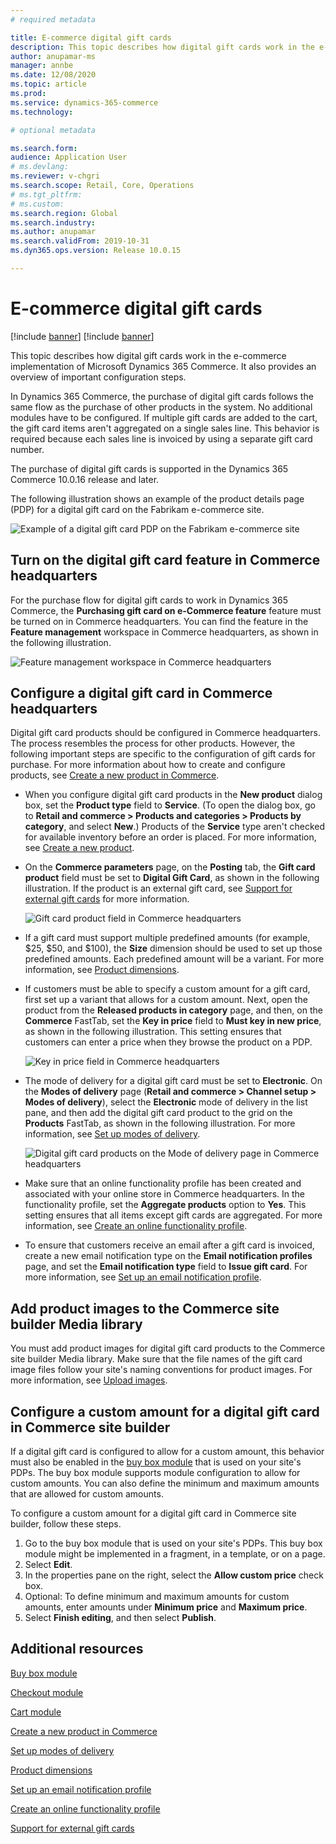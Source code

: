 ```yaml
---
# required metadata

title: E-commerce digital gift cards
description: This topic describes how digital gift cards work in the e-commerce implementation of Microsoft Dynamics 365 Commerce. It also provides an overview of important configuration steps.
author: anupamar-ms
manager: annbe
ms.date: 12/08/2020
ms.topic: article
ms.prod: 
ms.service: dynamics-365-commerce
ms.technology: 

# optional metadata

ms.search.form: 
audience: Application User
# ms.devlang: 
ms.reviewer: v-chgri
ms.search.scope: Retail, Core, Operations
# ms.tgt_pltfrm: 
# ms.custom: 
ms.search.region: Global
ms.search.industry: 
ms.author: anupamar
ms.search.validFrom: 2019-10-31
ms.dyn365.ops.version: Release 10.0.15

---
```


# E-commerce digital gift cards

[!include [banner](includes/banner.md)]
[!include [banner](includes/preview-banner.md)]

This topic describes how digital gift cards work in the e-commerce implementation of Microsoft Dynamics 365 Commerce. It also provides an overview of important configuration steps.

In Dynamics 365 Commerce, the purchase of digital gift cards follows the same flow as the purchase of other products in the system. No additional modules have to be configured. If multiple gift cards are added to the cart, the gift card items aren't aggregated on a single sales line. This behavior is required because each sales line is invoiced by using a separate gift card number.

The purchase of digital gift cards is supported in the Dynamics 365 Commerce 10.0.16 release and later.

The following illustration shows an example of the product details page (PDP) for a digital gift card on the Fabrikam e-commerce site.

![Example of a digital gift card PDP on the Fabrikam e-commerce site](./media/GiftcardPDP.PNG)

## Turn on the digital gift card feature in Commerce headquarters

For the purchase flow for digital gift cards to work in Dynamics 365 Commerce, the **Purchasing gift card on e-Commerce feature** feature must be turned on in Commerce headquarters. You can find the feature in the **Feature management** workspace in Commerce headquarters, as shown in the following illustration.

![Feature management workspace in Commerce headquarters](./media/Featureflag.PNG)

## Configure a digital gift card in Commerce headquarters

Digital gift card products should be configured in Commerce headquarters. The process resembles the process for other products. However, the following important steps are specific to the configuration of gift cards for purchase. For more information about how to create and configure products, see [Create a new product in Commerce](create-new-product-commerce.md).

- When you configure digital gift card products in the **New product** dialog box, set the **Product type** field to **Service**. (To open the dialog box, go to **Retail and commerce \> Products and categories \> Products by category**, and select **New**.) Products of the **Service** type aren't checked for available inventory before an order is placed. For more information, see [Create a new product](create-new-product-commerce.md#create-a-new-product).
- On the **Commerce parameters** page, on the **Posting** tab, the **Gift card product** field must be set to **Digital Gift Card**, as shown in the following illustration. If the product is an external gift card, see [Support for external gift cards](./dev-itpro/gift-card.md) for more information.

    ![Gift card product field in Commerce headquarters](./media/PostGiftcard.png)

- If a gift card must support multiple predefined amounts (for example, $25, $50, and $100), the **Size** dimension should be used to set up those predefined amounts. Each predefined amount will be a variant. For more information, see [Product dimensions](https://docs.microsoft.com/dynamics365/supply-chain/pim/product-dimensions?toc=/dynamics365/retail/toc.json).
- If customers must be able to specify a custom amount for a gift card, first set up a variant that allows for a custom amount. Next, open the product from the **Released products in category** page, and then, on the **Commerce** FastTab, set the **Key in price** field to **Must key in new price**, as shown in the following illustration. This setting ensures that customers can enter a price when they browse the product on a PDP.

    ![Key in price field in Commerce headquarters](./media/KeyInPrice.png)

- The mode of delivery for a digital gift card must be set to **Electronic**. On the **Modes of delivery** page (**Retail and commerce \> Channel setup \> Modes of delivery**), select the **Electronic** mode of delivery in the list pane, and then add the digital gift card product to the grid on the **Products** FastTab, as shown in the following illustration. For more information, see [Set up modes of delivery](https://docs.microsoft.com/dynamicsax-2012/appuser-itpro/set-up-modes-of-delivery).

    ![Digital gift card products on the Mode of delivery page in Commerce headquarters](./media/ElectronicMode.PNG)

- Make sure that an online functionality profile has been created and associated with your online store in Commerce headquarters. In the functionality profile, set the **Aggregate products** option to **Yes**. This setting ensures that all items except gift cards are aggregated. For more information, see [Create an online functionality profile](online-functionality-profile.md).
- To ensure that customers receive an email after a gift card is invoiced, create a new email notification type on the **Email notification profiles** page, and set the **Email notification type** field to **Issue gift card**. For more information, see [Set up an email notification profile](email-notification-profiles.md).

## Add product images to the Commerce site builder Media library

You must add product images for digital gift card products to the Commerce site builder Media library. Make sure that the file names of the gift card image files follow your site's naming conventions for product images. For more information, see [Upload images](dam-upload-images.md).

## Configure a custom amount for a digital gift card in Commerce site builder

If a digital gift card is configured to allow for a custom amount, this behavior must also be enabled in the [buy box module](add-buy-box.md) that is used on your site's PDPs. The buy box module supports module configuration to allow for custom amounts. You can also define the minimum and maximum amounts that are allowed for custom amounts.

To configure a custom amount for a digital gift card in Commerce site builder, follow these steps.

1. Go to the buy box module that is used on your site's PDPs. This buy box module might be implemented in a fragment, in a template, or on a page.
1. Select **Edit**.
1. In the properties pane on the right, select the **Allow custom price** check box.
1. Optional: To define minimum and maximum amounts for custom amounts, enter amounts under **Minimum price** and **Maximum price**.
1. Select **Finish editing**, and then select **Publish**.

## Additional resources

[Buy box module](add-buy-box.md)

[Checkout module](add-checkout-module.md)

[Cart module](add-cart-module.md)

[Create a new product in Commerce](create-new-product-commerce.md)

[Set up modes of delivery](https://docs.microsoft.com/dynamicsax-2012/appuser-itpro/set-up-modes-of-delivery)

[Product dimensions](https://docs.microsoft.com/dynamics365/supply-chain/pim/product-dimensions?toc=/dynamics365/retail/toc.json)

[Set up an email notification profile](email-notification-profiles.md)

[Create an online functionality profile](online-functionality-profile.md)

[Support for external gift cards](./dev-itpro/gift-card.md)
